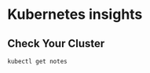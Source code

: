 Kubernetes insights
===================

Check Your Cluster
-----------------

```kubectl get notes```
